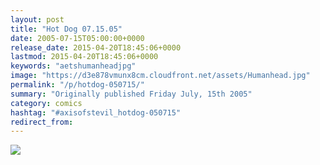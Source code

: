 ```yaml
---
layout: post
title: "Hot Dog 07.15.05"
date: 2005-07-15T05:00:00+0000
release_date: 2015-04-20T18:45:06+0000
lastmod: 2015-04-20T18:45:06+0000
keywords: "aetshumanheadjpg"
image: "https://d3e878vmunx8cm.cloudfront.net/assets/Humanhead.jpg"
permalink: "/p/hotdog-050715/"
summary: "Originally published Friday July, 15th 2005"
category: comics
hashtag: "#axisofstevil_hotdog-050715"
redirect_from:
---
```


![](https://d3e878vmunx8cm.cloudfront.net/assets/Humanhead.jpg)
